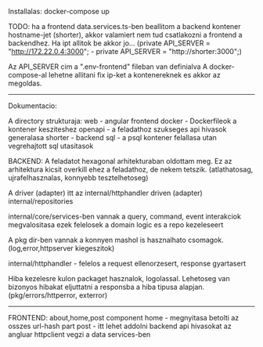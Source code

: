 

Installalas: 
docker-compose up

TODO: ha a frontend data.services.ts-ben beallitom a backend kontener hostname-jet  (shorter), akkor valamiert nem tud csatlakozni a frontend a backendhez. Ha ipt allitok be akkor jo...
                (private API_SERVER = "http://172.22.0.4:3000";  -  private API_SERVER = "http://shorter:3000";)   

Az API_SERVER cim a ".env-frontend" fileban van definialva
A docker-compose-al lehetne allitani fix ip-ket a kontenereknek es akkor az megoldas.

---------------------------------------------------------------------------------------------------------------------------
Dokumentacio: 

A directory strukturaja:
web - angular frontend 
docker - Dockerfileok a kontener kesziteshez
openapi - a feladathoz szukseges api hivasok  generalasa
shorter - backend 
sql - a psql kontener felallasa utan vegrehajtott sql utasitasok


BACKEND: 
A feladatot hexagonal arhitekturaban oldottam meg.
Ez az arhitektura kicsit overkill ehez a feladathoz, de nekem tetszik. (atlathatosag, ujrafelhasznalas, konnyebb tesztelhetoseg)

A driver (adapter) itt az internal/httphandler
driven (adapter) internal/repositories

internal/core/services-ben vannak a query, command, event interakciok megvalositasa 
ezek felelosek a domain logic es a repo kezeleseert

A pkg dir-ben vannak a konnyen mashol is hasznalhato csomagok. (log,error,httpserver kiegeszitok)

internal/httphandler - felelos a request ellenorzesert, response gyartasert

Hiba kezelesre kulon packaget hasznalok, logolassal. Lehetoseg van bizonyos hibakat eljuttatni a responsba a hiba tipusa alapjan.
(pkg/errors/httperror, exterror)

------------------------------------------------------------------------------------------
FRONTEND:
about,home,post component
home - megnyitasa betolti az osszes url-hash part
post - itt lehet addolni 
backend api hivasokat az angluar httpclient vegzi a data services-ben

